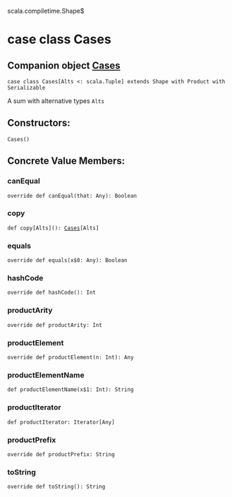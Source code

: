 scala.compiletime.Shape$
# case class Cases

## Companion object <a href="./Cases$.md">Cases</a>

<pre><code class="language-scala" >case class Cases[Alts <: scala.Tuple] extends Shape with Product with Serializable</pre></code>
A sum with alternative types `Alts`

## Constructors:
<pre><code class="language-scala" >Cases()</pre></code>

## Concrete Value Members:
### canEqual
<pre><code class="language-scala" >override def canEqual(that: Any): Boolean</pre></code>

### copy
<pre><code class="language-scala" >def copy[Alts](): <a href="./Cases.md">Cases</a>[Alts]</pre></code>

### equals
<pre><code class="language-scala" >override def equals(x$0: Any): Boolean</pre></code>

### hashCode
<pre><code class="language-scala" >override def hashCode(): Int</pre></code>

### productArity
<pre><code class="language-scala" >override def productArity: Int</pre></code>

### productElement
<pre><code class="language-scala" >override def productElement(n: Int): Any</pre></code>

### productElementName
<pre><code class="language-scala" >def productElementName(x$1: Int): String</pre></code>

### productIterator
<pre><code class="language-scala" >def productIterator: Iterator[Any]</pre></code>

### productPrefix
<pre><code class="language-scala" >override def productPrefix: String</pre></code>

### toString
<pre><code class="language-scala" >override def toString(): String</pre></code>

